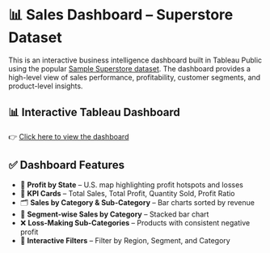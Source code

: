 # 📊 Sales Dashboard – Superstore Dataset

This is an interactive business intelligence dashboard built in Tableau Public using the popular [Sample Superstore dataset](https://www.kaggle.com/datasets/bravehart101/sample-supermarket-dataset). The dashboard provides a high-level view of sales performance, profitability, customer segments, and product-level insights.

## 📊 Interactive Tableau Dashboard
👉 [Click here to view the dashboard](https://public.tableau.com/views/Superstore_17536399116440/Dashboard1?:language=en-US&:sid=&:redirect=auth&:display_count=n&:origin=viz_share_link)

## ✅ Dashboard Features

- 📍 **Profit by State** – U.S. map highlighting profit hotspots and losses
- 🧮 **KPI Cards** – Total Sales, Total Profit, Quantity Sold, Profit Ratio
- 🗂️ **Sales by Category & Sub-Category** – Bar charts sorted by revenue
- 🧱 **Segment-wise Sales by Category** – Stacked bar chart
- ❌ **Loss-Making Sub-Categories** – Products with consistent negative profit
- 🔎 **Interactive Filters** – Filter by Region, Segment, and Category
